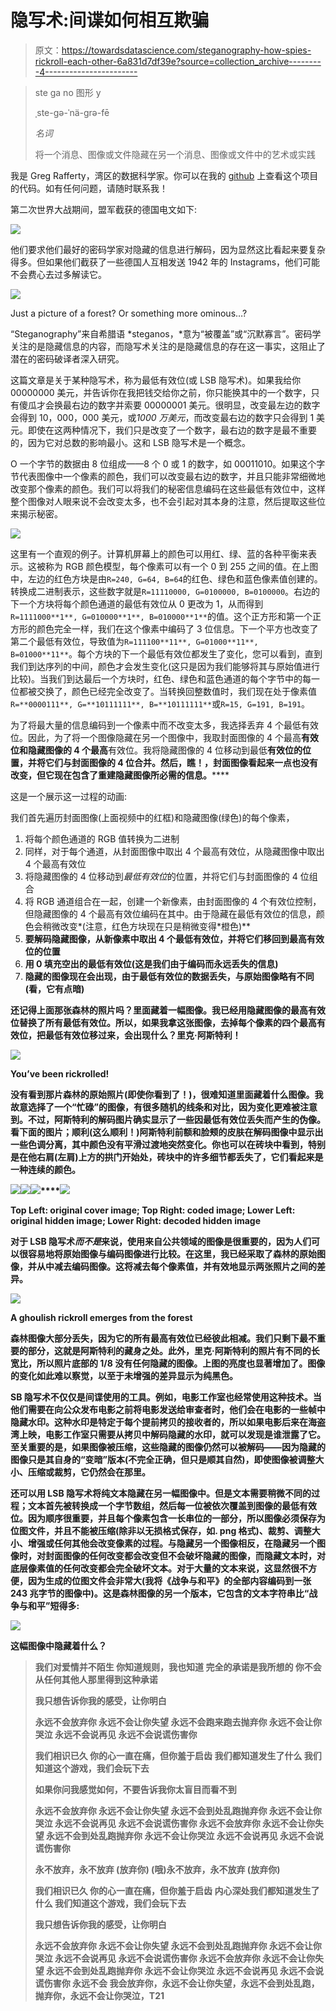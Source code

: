 # 隐写术:间谍如何相互欺骗

> 原文：<https://towardsdatascience.com/steganography-how-spies-rickroll-each-other-6a831d7df39e?source=collection_archive---------4----------------------->

> ste ga no 图形 y
> 
> ˌste-gə-ˈnä-grə-fē
> 
> *名词*
> 
> 将一个消息、图像或文件隐藏在另一个消息、图像或文件中的艺术或实践

我是 Greg Rafferty，湾区的数据科学家。你可以在我的 [github](https://github.com/raffg/steganography) 上查看这个项目的代码。如有任何问题，请随时联系我！

第二次世界大战期间，盟军截获的德国电文如下:

![](img/a3e8d8bd655a6ec7e4bcfdccbbd7d685.png)

他们要求他们最好的密码学家对隐藏的信息进行解码，因为显然这比看起来要复杂得多。但如果他们截获了一些德国人互相发送 1942 年的 Instagrams，他们可能不会费心去过多解读它。

![](img/f6be6d16808890095e0496e33dc7fc38.png)

Just a picture of a forest? Or something more ominous…?

“Steganography”来自希腊语 *steganos，*意为“被覆盖”或“沉默寡言”。密码学关注的是隐藏信息的内容，而隐写术关注的是隐藏信息的存在这一事实，这阻止了潜在的密码破译者深入研究。

这篇文章是关于某种隐写术，称为最低有效位(或 LSB 隐写术)。如果我给你 00000000 美元，并告诉你在我把钱交给你之前，你只能换其中的一个数字，只有傻瓜才会换最右边的数字并索要 00000001 美元。很明显，改变最左边的数字会得到 10，000，000 美元，或*1000 万美元*，而改变最右边的数字只会得到 1 美元。即使在这两种情况下，我们只是改变了一个数字，最右边的数字是最不重要的，因为它对总数的影响最小。这和 LSB 隐写术是一个概念。

O 一个字节的数据由 8 位组成——8 个 0 或 1 的数字，如 00011010。如果这个字节代表图像中一个像素的颜色，我们可以改变最右边的数字，并且只能非常细微地改变那个像素的颜色。我们可以将我们的秘密信息编码在这些最低有效位中，这样整个图像对人眼来说不会改变太多，也不会引起对其本身的注意，然后提取这些位来揭示秘密。

![](img/e4088a5b83bff05c89f1b36539251c2b.png)

这里有一个直观的例子。计算机屏幕上的颜色可以用红、绿、蓝的各种平衡来表示。这被称为 RGB 颜色模型，每个像素可以有一个 0 到 255 之间的值。在上图中，左边的红色方块是由`R=240, G=64, B=64`的红色、绿色和蓝色像素值创建的。转换成二进制表示，这些数字就是`R=11110000, G=0100000, B=0100000`。右边的下一个方块将每个颜色通道的最低有效位从 0 更改为 1，从而得到`R=1111000**1**, G=010000**1**, B=010000**1**`的值。这个正方形和第一个正方形的颜色完全一样，我们在这个像素中编码了 3 位信息。下一个平方也改变了第二个最低有效位，导致值为`R=111100**11**, G=01000**11**, B=01000**11**`。每个方块的下一个最低有效位都发生了变化，您可以看到，直到我们到达序列的中间，颜色才会发生变化(这只是因为我们能够将其与原始值进行比较)。当我们到达最后一个方块时，红色、绿色和蓝色通道的每个字节中的每一位都被交换了，颜色已经完全改变了。当转换回整数值时，我们现在处于像素值`R=**0000111**, G=**10111111**, B=**10111111**`或`R=15, G=191, B=191`。

为了将最大量的信息编码到一个像素中而不改变太多，我选择丢弃 4 个最低有效位。因此，为了将一个图像隐藏在另一个图像中，我取封面图像的 4 个最高**有效位和隐藏图像的 4 个最高**有效位。我将隐藏图像的 4 位移动到最低**有效位的位置，并将它们与封面图像的 4 位合并。然后，瞧！，封面图像看起来一点也没有改变，但它现在包含了重建隐藏图像所必需的信息。******

这是一个展示这一过程的动画:

我们首先遍历封面图像(上面视频中的红框)和隐藏图像(绿色)的每个像素，

1.  将每个颜色通道的 RGB 值转换为二进制
2.  同样，对于每个通道，从封面图像中取出 4 个最高有效位，从隐藏图像中取出 4 个最高有效位
3.  将隐藏图像的 4 位移动到*最低有效位*的位置，并将它们与封面图像的 4 位组合
4.  将 RGB 通道组合在一起，创建一个新像素，由封面图像的 4 个有效位控制，但隐藏图像的 4 个最高有效位编码在其中。由于隐藏在最低有效位的信息，颜色会稍微改变*(注意，红色方块现在只是稍微变得*橙色)**
5.  **要解码隐藏图像，从新像素中取出 4 个最低有效位，并将它们移回到最高有效位的位置**
6.  **用 0 填充空出的最低有效位(这是我们由于编码而永远丢失的信息)**
7.  **隐藏的图像现在会出现，由于最低有效位的数据丢失，与原始图像略有不同(看，它有点暗)**

**还记得上面那张森林的照片吗？里面藏着一幅图像。我已经用隐藏图像的最高有效位替换了所有最低有效位。所以，如果我拿这张图像，去掉每个像素的四个最高有效位，把最低有效位移过来，会出现什么？里克·阿斯特利！**

**![](img/001c96127ed55c4b2f0762d62d56e8e6.png)**

**You’ve been rickrolled!**

**没有看到那片森林的原始照片(即使你看到了！)，很难知道里面藏着什么图像。我故意选择了一个“忙碌”的图像，有很多随机的线条和对比，因为变化更难被注意到。不过，阿斯特利的解码图片确实显示了一些因最低有效位丢失而产生的伪像。看下面的图片；顺利(这么顺利！)阿斯特利前额和脸颊的皮肤在解码图像中显示出一些色调分离，其中颜色没有平滑过渡地突然变化。你也可以在砖块中看到，特别是在他右肩(左肩)上方的拱门开始处，砖块中的许多细节都丢失了，它们看起来是一种连续的颜色。**

**![](img/c7fc9f78fbc012df848ff13e950a8598.png)****![](img/ec7de135f61c930faa7975896a084055.png)****![](img/d4a9544fbe725df1c2c352a486beb40d.png)****![](img/ad1054cba4b4f888ca480c9f43d6d496.png)**

**Top Left: original cover image; Top Right: coded image; Lower Left: original hidden image; Lower Right: decoded hidden image**

**对于 LSB 隐写术*而不是*来说，使用来自公共领域的图像是很重要的，因为人们可以很容易地将原始图像与编码图像进行比较。在这里，我已经采取了森林的原始图像，并从中减去编码图像。这将减去每个像素值，并有效地显示两张照片之间的差异。**

**![](img/4f64a40fc5281aa50b294de60f9b98ab.png)**

**A ghoulish rickroll emerges from the forest**

**森林图像大部分丢失，因为它的所有最高有效位已经彼此相减。我们只剩下最不重要的部分，这就是阿斯特利的藏身之处。此外，里克·阿斯特利的照片有不同的长宽比，所以照片底部的 1/8 没有任何隐藏的图像。上图的亮度也显著增加了。图像的变化如此难以察觉，以至于未增强的差异显示为纯黑色。**

**SB 隐写术不仅仅是间谍使用的工具。例如，电影工作室也经常使用这种技术。当他们需要在向公众发布电影之前将电影发送给审查者时，他们会在电影的一些帧中隐藏水印。这种水印是特定于每个提前拷贝的接收者的，所以如果电影后来在海盗湾上映，电影工作室只需要从拷贝中解码隐藏的水印，就可以发现是谁泄露了它。至关重要的是，如果图像被压缩，这些隐藏的图像仍然可以被解码——因为隐藏的图像只是其自身的“变暗”版本(不完全正确，但只是顺其自然)，即使图像被调整大小、压缩或裁剪，它仍然会在那里。**

**还可以用 LSB 隐写术将纯文本隐藏在另一幅图像中。但是文本需要稍微不同的过程；文本首先被转换成一个字节数组，然后每一位被依次覆盖到图像的最低有效位。因为顺序很重要，并且每个像素包含一长串位的一部分，所以图像必须保存为位图文件，并且不能被压缩(除非以无损格式保存，如. png 格式)、裁剪、调整大小、增强或任何其他会改变像素的过程。与隐藏另一个图像相反，在隐藏另一个图像时，对封面图像的任何改变都会改变但不会破坏隐藏的图像，而隐藏文本时，对底层像素值的任何改变都会完全破坏文本。对于大量的文本来说，这显然很不方便，因为生成的位图文件会非常大(我将《战争与和平》的全部内容编码到一张 243 兆字节的图像中)。这是森林图像的另一个版本，它包含的文本字符串比“战争与和平”短得多:**

**![](img/f59f5d3dd7defd53c4ab7fc329f5634a.png)**

**这幅图像中隐藏着什么？**

> **我们对爱情并不陌生
> 你知道规则，我也知道
> 完全的承诺是我所想的
> 你不会从任何其他人那里得到这种承诺**
> 
> **我只想告诉你我的感受，让你明白**
> 
> **永远不会放弃你
> 永远不会让你失望
> 永远不会跑来跑去抛弃你
> 永远不会让你哭泣
> 永远不会说再见
> 永远不会说谎伤害你**
> 
> **我们相识已久
> 你的心一直在痛，但你羞于启齿
> 我们都知道发生了什么
> 我们知道这个游戏，我们会玩下去**
> 
> **如果你问我感觉如何，不要告诉我你太盲目而看不到**
> 
> **永远不会放弃你
> 永远不会让你失望
> 永远不会到处乱跑抛弃你
> 永远不会让你哭泣
> 永远不会说再见
> 永远不会说谎伤害你
> 永远不会放弃你
> 永远不会让你失望
> 永远不会到处乱跑抛弃你
> 永远不会让你哭泣
> 永远不会说再见
> 永远不会说谎伤害你**
> 
> **永不放弃，永不放弃
> (放弃你)
> (哦)永不放弃，永不放弃
> (放弃你)**
> 
> **我们相识已久
> 你的心一直在痛，但你羞于启齿
> 内心深处我们都知道发生了什么
> 我们知道这个游戏，我们会玩下去**
> 
> **我只想告诉你我的感受，让你明白**
> 
> **永远不会放弃你
> 永远不会让你失望
> 永远不会到处乱跑抛弃你
> 永远不会让你哭泣
> 永远不会说再见
> 永远不会说谎伤害你
> 永远不会放弃你
> 永远不会让你失望
> 永远不会到处乱跑抛弃你
> 永远不会让你哭泣
> 永远不会说再见
> 永远不会说谎伤害你
> 永远不会 我会放弃你，永远不会让你失望，永远不会到处乱跑，抛弃你，永远不会让你哭泣，T21**